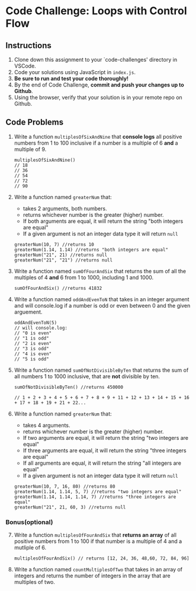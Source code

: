 # Code Challenge: Loops with Control Flow

## Instructions

1. Clone down this assignment to your `code-challenges' directory in VSCode.
2. Code your solutions using JavaScript in `index.js`.
3. **Be sure to run and test your code thoroughly!**
4. By the end of Code Challenge, **commit and push your changes up to Github**.
5. Using the browser, verify that your solution is in your remote repo on Github.

## Code Problems

1. Write a function `multiplesOfSixAndNine` that **console logs** all positive numbers from 1 to 100 inclusive if a number is a multiple of 6 **and** a multiple of 9.

   ```
   multiplesOfSixAndNine()
   // 18
   // 36
   // 54
   // 72
   // 90
   ```

2. Write a function named `greaterNum` that:

   - takes 2 arguments, both numbers.
   - returns whichever number is the greater (higher) number.
   - If both arguments are equal, it will return the string "both integers are equal"
   - If a given argument is not an integer data type it will return `null`

   ```
   greaterNum(10, 7) //returns 10
   greaterNum(1.14, 1.14) //returns "both integers are equal"
   greaterNum("21", 21) //returns null
   greaterNum("21", "21") //returns null

   ```

3. Write a function named `sumOfFourAndSix` that returns the sum of all the multiples of 4 **and** 6 from 1 to 1000, including 1 and 1000.

   ```
   sumOfFourAndSix() //returns 41832
   ```

4. Write a function named `oddAndEvenToN` that takes in an integer argument and will console.log if a number is odd or even between 0 and the given arguement.

   ```
   oddAndEvenToN(5)
   // will console.log:
   // "0 is even"
   // "1 is odd"
   // "2 is even"
   // "3 is odd"
   // "4 is even"
   // "5 is odd"

   ```

5. Write a function named `sumOfNotDivisibleByTen` that returns the sum of all numbers 1 to 1000 inclusive, that are **not** divisible by ten.

   ```
   sumOfNotDivisibleByTen() //returns 450000

   // 1 + 2 + 3 + 4 + 5 + 6 + 7 + 8 + 9 + 11 + 12 + 13 + 14 + 15 + 16 + 17 + 18 + 19 + 21 + 22...

   ```

6. Write a function named `greaterNum` that:

   - takes 4 arguments.
   - returns whichever number is the greater (higher) number.
   - If two arguments are equal, it will return the string "two integers are equal"
   - If three arguments are equal, it will return the string "three integers are equal"
   - If all arguments are equal, it will return the string "all integers are equal"
   - If a given argument is not an integer data type it will return `null`

   ```
   greaterNum(10, 7, 16, 80) //returns 80
   greaterNum(1.14, 1.14, 5, 7) //returns "two integers are equal"
   greaterNum(1.14, 1.14, 1.14, 7) //returns "three integers are equal"
   greaterNum("21", 21, 60, 3) //returns null

   ```

### Bonus(optional)

7. Write a function `multiplesOfFourAndSix` that **returns an array** of all positive numbers from 1 to 100 if that number is a multiple of 4 and a mutliple of 6.

   ```
   multiplesOfFourAndSix() // returns [12, 24, 36, 48,60, 72, 84, 96]

   ```

8. Write a function named `countMultiplesOfTwo` that takes in an array of integers and returns the number of integers in the array that are multiples of two.
